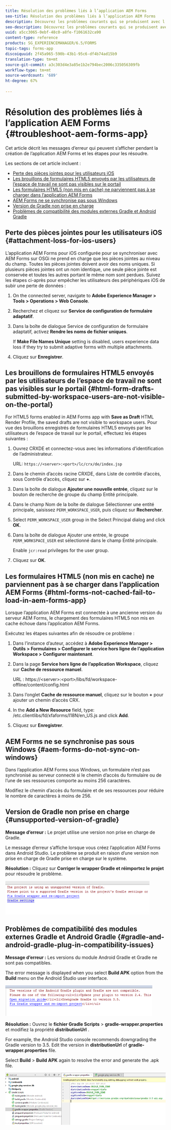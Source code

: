 ```yaml
---
title: Résolution des problèmes liés à l’application AEM Forms
seo-title: Résolution des problèmes liés à l’application AEM Forms
description: Découvrez les problèmes courants qui se produisent avec l’application AEM Forms, ainsi que la manière de les résoudre.
seo-description: Découvrez les problèmes courants qui se produisent avec l’application AEM Forms, ainsi que la manière de les résoudre.
uuid: a5cc3065-0ebf-48c0-a8fe-f1061632ca90
content-type: reference
products: SG_EXPERIENCEMANAGER/6.5/FORMS
topic-tags: forms-app
discoiquuid: 2f45a965-590b-43b1-95c6-df4b74ad15b9
translation-type: tm+mt
source-git-commit: a3c303d4e3a85e1b2e794bec2006c335056309fb
workflow-type: tm+mt
source-wordcount: '689'
ht-degree: 67%

---
```



# Résolution des problèmes liés à l’application AEM Forms {#troubleshoot-aem-forms-app}

Cet article décrit les messages d’erreur qui peuvent s’afficher pendant la création de l’application AEM Forms et les étapes pour les résoudre.

Les sections de cet article incluent :

* [Perte des pièces jointes pour les utilisateurs iOS](/help/forms/using/issues-aem-forms-app.md#attachment-loss-for-ios-users)
* [Les brouillons de formulaires HTML5 envoyés par les utilisateurs de l’espace de travail ne sont pas visibles sur le portail](/help/forms/using/issues-aem-forms-app.md#html-form-drafts-submitted-by-workspace-users-are-not-visible-on-the-portal)
* [Les formulaires HTML5 (non mis en cache) ne parviennent pas à se charger dans l’application AEM Forms](/help/forms/using/issues-aem-forms-app.md#html-forms-not-cached-fail-to-load-in-aem-forms-app)
* [AEM Forms ne se synchronise pas sous Windows](/help/forms/using/issues-aem-forms-app.md#aem-forms-do-not-sync-on-windows)
* [Version de Gradle non prise en charge](/help/forms/using/issues-aem-forms-app.md#unsupported-version-of-gradle)
* [Problèmes de compatibilité des modules externes Gradle et Android Gradle](/help/forms/using/issues-aem-forms-app.md#gradle-and-android-gradle-plug-in-compatibility-issues)

## Perte des pièces jointes pour les utilisateurs iOS {#attachment-loss-for-ios-users}

L’application AEM Forms pour iOS configurée pour se synchroniser avec AEM Forms sur OSGi ne prend en charge que les pièces jointes au niveau du champ. Toutes les pièces jointes doivent avoir des noms uniques. Si plusieurs pièces jointes ont un nom identique, une seule pièce jointe est conservée et toutes les autres portant le même nom sont perdues. Suivez les étapes ci-après pour empêcher les utilisateurs des périphériques iOS de subir une perte de données :

1. On the connected server, navigate to **Adobe Experience Manager > Tools > Operations > Web Console**.
1. Recherchez et cliquez sur **Service de configuration de formulaire adaptatif**.
1. Dans la boîte de dialogue Service de configuration de formulaire adaptatif, activez **Rendre les noms de fichier uniques**.

   If **Make File Names Unique** setting is disabled, users experience data loss if they try to submit adaptive forms with multiple attachments.

1. Cliquez sur **Enregistrer**.

## Les brouillons de formulaires HTML5 envoyés par les utilisateurs de l’espace de travail ne sont pas visibles sur le portail {#html-form-drafts-submitted-by-workspace-users-are-not-visible-on-the-portal}

For HTML5 forms enabled in AEM Forms app with **Save as Draft** HTML Render Profile, the saved drafts are not visible to workspace users. Pour vue des brouillons enregistrés de formulaires HTML5 envoyés par les utilisateurs de l’espace de travail sur le portail, effectuez les étapes suivantes :

1. Ouvrez CRXDE et connectez-vous avec les informations d’identification de l’administrateur.

   URL: `https://<server>:<port>/lc/crx/de/index.jsp`

1. Dans le chemin d’accès racine CRXDE, dans Liste de contrôle d’accès, sous Contrôle d’accès, cliquez sur **+**.
1. Dans la boîte de dialogue **Ajouter une nouvelle entrée**, cliquez sur le bouton de recherche de groupe du champ Entité principale.
1. Dans le champ Nom de la boîte de dialogue Sélectionner une entité principale, saisissez `PERM_WORKSPACE_USER`, puis cliquez sur **Rechercher**.
1. Select `PERM_WORKSPACE_USER` group in the Select Principal dialog and click **OK**.
1. Dans la boîte de dialogue Ajouter une entrée, le groupe `PERM_WORKSPACE_USER` est sélectionné dans le champ Entité principale.

   Enable `jcr:read` privileges for the user group.

1. Cliquez sur **OK**.

## Les formulaires HTML5 (non mis en cache) ne parviennent pas à se charger dans l’application AEM Forms {#html-forms-not-cached-fail-to-load-in-aem-forms-app}

Lorsque l’application AEM Forms est connectée à une ancienne version du serveur AEM Forms, le chargement des formulaires HTML5 non mis en cache échoue dans l’application AEM Forms.

Exécutez les étapes suivantes afin de résoudre ce problème :

1. Dans l’instance d’auteur, accédez à **Adobe Experience Manager > Outils > Formulaires > Configurer le service hors ligne de l’application Workspace > Configurer maintenant**.
1. Dans la page **Service hors ligne de l’application Workspace**, cliquez sur **Cache de ressource manuel**.

   URL : https://&lt;server>:&lt;port>/libs/fd/workspace-offline/content/config.html

1. Dans l’onglet **Cache de ressource manuel**, cliquez sur le bouton **+** pour ajouter un chemin d’accès CRX.
1. In the **Add a New Resource** field, type: /etc.clientlibs/fd/xfaforms/I18N/en_US.js and click **Add**.
1. Cliquez sur **Enregistrer**.

## AEM Forms ne se synchronise pas sous Windows {#aem-forms-do-not-sync-on-windows}

Dans l’application AEM Forms sous Windows, un formulaire n’est pas synchronisé au serveur connecté si le chemin d’accès du formulaire ou de l’une de ses ressources comporte au moins 256 caractères.

Modifiez le chemin d’accès du formulaire et de ses ressources pour réduire le nombre de caractères à moins de 256.

## Version de Gradle non prise en charge {#unsupported-version-of-gradle}

**Message d’erreur :** Le projet utilise une version non prise en charge de Gradle.

Le message d’erreur s’affiche lorsque vous créez l’application AEM Forms dans Android Studio. Le problème se produit en raison d’une version non prise en charge de Gradle prise en charge sur le système.

**Résolution :** Cliquez sur **Corriger le wrapper Gradle et réimportez le projet** pour résoudre le problème.

![gradle_unsupported_version](assets/gradle_unsupported_version.png)

## Problèmes de compatibilité des modules externes Gradle et Android Gradle {#gradle-and-android-gradle-plug-in-compatibility-issues}

**Message d’erreur :** Les versions du module Android Gradle et Gradle ne sont pas compatibles.

The error message is displayed when you select **Build APK** option from the **Build** menu on the Android Studio user interface.

![gradle_plugin_compatibilité](assets/gradle_plugin_compatibility.png)

**Résolution :** Ouvrez le **fichier Gradle Scripts** > **gradle-wrapper.properties** et modifiez la propriété **distributionUrl** .

For example, the Android Studio console recommends downgrading the Gradle version to 3.5. Edit the version in **distributionUrl** of **gradle-wrapper.properties** file.

Select **Build** > **Build APK** again to resolve the error and generate the .apk file.

![gradle_wrapper_properties](assets/gradle_wrapper_properties.png)

